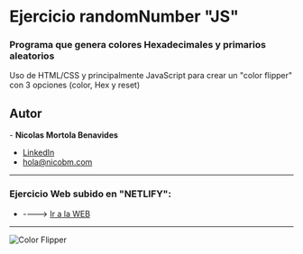 # Ejercicio randomNumber "JS"
 <h3>Programa que genera colores Hexadecimales y primarios aleatorios</h3>
 
 <p>Uso de HTML/CSS y principalmente JavaScript para crear un "color flipper" con 3 opciones (color, Hex y reset)</p> 
 
 <h2>Autor</h2>
- <strong>Nicolas Mortola Benavides</strong><br>

* [LinkedIn](https://www.linkedin.com/in/nimb17)
* hola@nicobm.com

<hr>
 
 <h3>Ejercicio Web subido en "NETLIFY": </h3>
 
 * ----> [Ir a la WEB](https://quiet-brigadeiros-d2695c.netlify.app/) 

<hr>  
  
![Color Flipper](https://user-images.githubusercontent.com/114837201/194082872-4b5d34cb-beb9-48bf-8007-d95413f6bae4.jpg)


